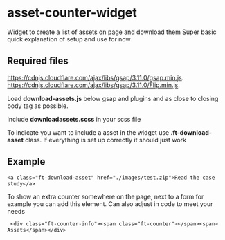 # asset-counter-widget
Widget to create a list of assets on page and download them
Super basic quick explanation of setup and use for now

## Required files

https://cdnjs.cloudflare.com/ajax/libs/gsap/3.11.0/gsap.min.js.    
https://cdnjs.cloudflare.com/ajax/libs/gsap/3.11.0/Flip.min.js.    

Load **download-assets.js** below gsap and plugins and as close to closing body tag as possible.

Include **downloadassets.scss** in your scss file

To indicate you want to include a asset in the widget use **.ft-download-asset** class. If everything is set up correctly it should just work

## Example

```<a class="ft-download-asset" href="./images/test.zip">Read the case study</a>```

To show an extra counter somewhere on the page, next to a form for example you can add this element. Can also adjust in code to meet your needs

``` <div class="ft-counter-info"><span class="ft-counter"></span><span> Assets</span></div>```
